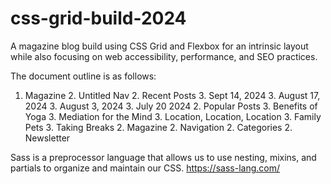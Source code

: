 # css-grid-build-2024

A magazine blog build using CSS Grid and Flexbox for an intrinsic layout while also focusing on web accessibility, performance, and SEO practices. 

The document outline is as follows:
1. Magazine
    2. Untitled Nav
    2. Recent Posts
        3. Sept 14, 2024
        3. August 17, 2024
        3. August 3, 2024
        3. July 20 2024
    2. Popular Posts
        3. Benefits of Yoga
        3. Mediation for the Mind
        3. Location, Location, Location
        3. Family Pets
        3. Taking Breaks
    2. Magazine
    2. Navigation
    2. Categories
    2. Newsletter

Sass is a preprocessor language that allows us to use nesting, mixins, and partials to organize and maintain our CSS.
https://sass-lang.com/